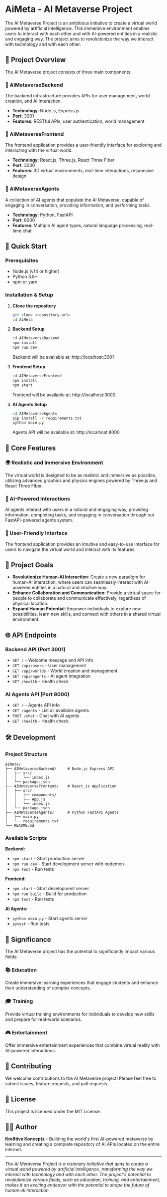 # AiMeta - AI Metaverse Project

The AI Metaverse Project is an ambitious initiative to create a virtual world powered by artificial intelligence. This immersive environment enables users to interact with each other and with AI-powered entities in a realistic and engaging way. The project aims to revolutionize the way we interact with technology and with each other.

## 🌟 Project Overview

The AI Metaverse project consists of three main components:

### 🔧 AIMetaverseBackend
The backend infrastructure provides APIs for user management, world creation, and AI interaction.
- **Technology**: Node.js, Express.js
- **Port**: 3001
- **Features**: RESTful APIs, user authentication, world management

### 🎨 AIMetaverseFrontend  
The frontend application provides a user-friendly interface for exploring and interacting with the virtual world.
- **Technology**: React.js, Three.js, React Three Fiber
- **Port**: 3000
- **Features**: 3D virtual environments, real-time interactions, responsive design

### 🤖 AIMetaverseAgents
A collection of AI agents that populate the AI Metaverse, capable of engaging in conversation, providing information, and performing tasks.
- **Technology**: Python, FastAPI
- **Port**: 8000
- **Features**: Multiple AI agent types, natural language processing, real-time chat

## 🚀 Quick Start

### Prerequisites
- Node.js (v14 or higher)
- Python 3.8+
- npm or yarn

### Installation & Setup

1. **Clone the repository**
   ```bash
   git clone <repository-url>
   cd AiMeta
   ```

2. **Backend Setup**
   ```bash
   cd AIMetaverseBackend
   npm install
   npm run dev
   ```
   Backend will be available at: http://localhost:3001

3. **Frontend Setup**
   ```bash
   cd AIMetaverseFrontend
   npm install
   npm start
   ```
   Frontend will be available at: http://localhost:3000

4. **AI Agents Setup**
   ```bash
   cd AIMetaverseAgents
   pip install -r requirements.txt
   python main.py
   ```
   Agents API will be available at: http://localhost:8000

## 🎯 Core Features

### 🌍 Realistic and Immersive Environment
The virtual world is designed to be as realistic and immersive as possible, utilizing advanced graphics and physics engines powered by Three.js and React Three Fiber.

### 🤖 AI-Powered Interactions
AI agents interact with users in a natural and engaging way, providing information, completing tasks, and engaging in conversation through our FastAPI-powered agents system.

### 👥 User-Friendly Interface
The frontend application provides an intuitive and easy-to-use interface for users to navigate the virtual world and interact with its features.

## 🎯 Project Goals

- **Revolutionize Human-AI Interaction**: Create a new paradigm for human-AI interaction, where users can seamlessly interact with AI-powered entities in a natural and intuitive way.
- **Enhance Collaboration and Communication**: Provide a virtual space for people to collaborate and communicate effectively, regardless of physical location.
- **Expand Human Potential**: Empower individuals to explore new possibilities, learn new skills, and connect with others in a shared virtual environment.

## 🌐 API Endpoints

### Backend API (Port 3001)
- `GET /` - Welcome message and API info
- `GET /api/users` - User management
- `GET /api/worlds` - World creation and management
- `GET /api/agents` - AI agent integration
- `GET /health` - Health check

### AI Agents API (Port 8000)
- `GET /` - Agents API info
- `GET /agents` - List all available agents
- `POST /chat` - Chat with AI agents
- `GET /health` - Health check

## 🛠️ Development

### Project Structure
```
AiMeta/
├── AIMetaverseBackend/     # Node.js Express API
│   ├── src/
│   │   └── index.js
│   └── package.json
├── AIMetaverseFrontend/    # React.js Application
│   ├── src/
│   │   ├── components/
│   │   ├── App.js
│   │   └── index.js
│   └── package.json
├── AIMetaverseAgents/      # Python FastAPI Agents
│   ├── main.py
│   └── requirements.txt
└── README.md
```

### Available Scripts

**Backend:**
- `npm start` - Start production server
- `npm run dev` - Start development server with nodemon
- `npm test` - Run tests

**Frontend:**
- `npm start` - Start development server
- `npm run build` - Build for production
- `npm test` - Run tests

**AI Agents:**
- `python main.py` - Start agents server
- `pytest` - Run tests

## 🌟 Significance

The AI Metaverse project has the potential to significantly impact various fields:

### 📚 Education
Create immersive learning experiences that engage students and enhance their understanding of complex concepts.

### 🎓 Training
Provide virtual training environments for individuals to develop new skills and prepare for real-world scenarios.

### 🎮 Entertainment
Offer immersive entertainment experiences that combine virtual reality with AI-powered interactions.

## 🤝 Contributing

We welcome contributions to the AI Metaverse project! Please feel free to submit issues, feature requests, and pull requests.

## 📄 License

This project is licensed under the MIT License.

## 👨‍💻 Author

**Kre8tive Konceptz** - Building the world's first AI-powered metaverse by learning and creating a complete repository of AI APIs located on the entire internet.

---

*The AI Metaverse Project is a visionary initiative that aims to create a virtual world powered by artificial intelligence, transforming the way we interact with technology and with each other. The project's potential to revolutionize various fields, such as education, training, and entertainment, makes it an exciting endeavor with the potential to shape the future of human-AI interaction.*
